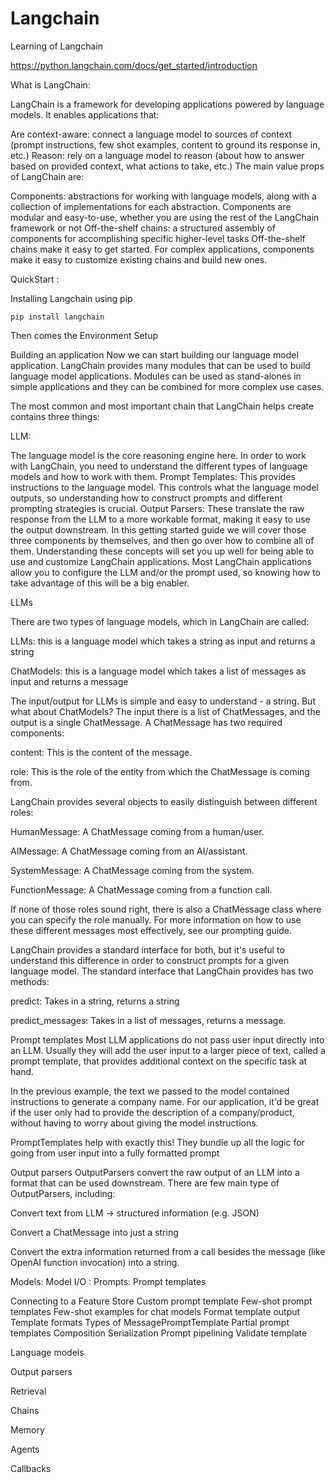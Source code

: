 # Langchain
Learning of Langchain

https://python.langchain.com/docs/get_started/introduction

What is LangChain:

LangChain is a framework for developing applications powered by language models. It enables applications that:

Are context-aware: connect a language model to sources of context (prompt instructions, few shot examples, content to ground its response in, etc.)
Reason: rely on a language model to reason (about how to answer based on provided context, what actions to take, etc.)
The main value props of LangChain are:

Components: abstractions for working with language models, along with a collection of implementations for each abstraction. Components are modular and easy-to-use, whether you are using the rest of the LangChain framework or not
Off-the-shelf chains: a structured assembly of components for accomplishing specific higher-level tasks
Off-the-shelf chains make it easy to get started. For complex applications, components make it easy to customize existing chains and build new ones.


QuickStart :

Installing Langchain using pip 
```
pip install langchain
```

Then comes the Environment Setup   

Building an application
Now we can start building our language model application. LangChain provides many modules that can be used to build language model applications. Modules can be used as stand-alones in simple applications and they can be combined for more complex use cases.

The most common and most important chain that LangChain helps create contains three things:

LLM:

The language model is the core reasoning engine here. In order to work with LangChain, you need to understand the different types of language models and how to work with them.
Prompt Templates: This provides instructions to the language model. This controls what the language model outputs, so understanding how to construct prompts and different prompting strategies is crucial.
Output Parsers: These translate the raw response from the LLM to a more workable format, making it easy to use the output downstream.
In this getting started guide we will cover those three components by themselves, and then go over how to combine all of them. Understanding these concepts will set you up well for being able to use and customize LangChain applications. Most LangChain applications allow you to configure the LLM and/or the prompt used, so knowing how to take advantage of this will be a big enabler.

LLMs

There are two types of language models, which in LangChain are called:

LLMs: this is a language model which takes a string as input and returns a string

ChatModels: this is a language model which takes a list of messages as input and returns a message

The input/output for LLMs is simple and easy to understand - a string. But what about ChatModels? The input there is a list of ChatMessages, and the output is a single ChatMessage. A ChatMessage has two required components:

content: This is the content of the message.

role: This is the role of the entity from which the ChatMessage is coming from.

LangChain provides several objects to easily distinguish between different roles:

HumanMessage: A ChatMessage coming from a human/user.

AIMessage: A ChatMessage coming from an AI/assistant.

SystemMessage: A ChatMessage coming from the system.

FunctionMessage: A ChatMessage coming from a function call.

If none of those roles sound right, there is also a ChatMessage class where you can specify the role manually. For more information on how to use these different messages most effectively, see our prompting guide.

LangChain provides a standard interface for both, but it's useful to understand this difference in order to construct prompts for a given language model. The standard interface that LangChain provides has two methods:

predict: Takes in a string, returns a string

predict_messages: Takes in a list of messages, returns a message.

Prompt templates
Most LLM applications do not pass user input directly into an LLM. Usually they will add the user input to a larger piece of text, called a prompt template, that provides additional context on the specific task at hand.

In the previous example, the text we passed to the model contained instructions to generate a company name. For our application, it'd be great if the user only had to provide the description of a company/product, without having to worry about giving the model instructions.

PromptTemplates help with exactly this! They bundle up all the logic for going from user input into a fully formatted prompt

Output parsers
OutputParsers convert the raw output of an LLM into a format that can be used downstream. There are few main type of OutputParsers, including:

Convert text from LLM -> structured information (e.g. JSON)

Convert a ChatMessage into just a string

Convert the extra information returned from a call besides the message (like OpenAI function invocation) into a string.


Models:
Model I/​O : 
Prompts:
Prompt templates

Connecting to a Feature Store
Custom prompt template
Few-shot prompt templates
Few-shot examples for chat models
Format template output
Template formats
Types of MessagePromptTemplate
Partial prompt templates
Composition
Serialization
Prompt pipelining
Validate template

Language models

Output parsers

Retrieval 

Chains

Memory

Agents

Callbacks








